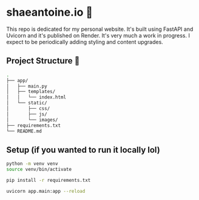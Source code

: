 # shaeantoine.io 🚀 

This repo is dedicated for my personal website. It's built using FastAPI and Uvicorn and it's published on Render. It's very much a work in progress. I expect to be periodically adding styling and content upgrades. 

## Project Structure 📁 

```bash
.
├── app/
│   ├── main.py                
│   ├── templates/
│   │   └── index.html         
│   └── static/
│       ├── css/
│       ├── js/
│       └── images/
├── requirements.txt           
└── README.md

```

## Setup (if you wanted to run it locally lol) 
```bash
python -m venv venv
source venv/bin/activate 

pip install -r requirements.txt

uvicorn app.main:app --reload
```

